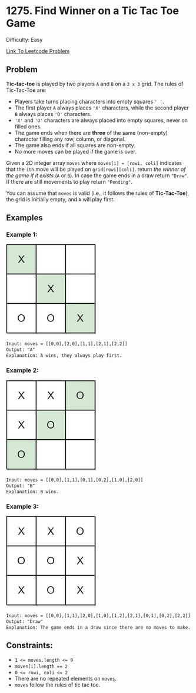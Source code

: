# 1275. Find Winner on a Tic Tac Toe Game
Difficulty: Easy

[Link To Leetcode Problem](https://leetcode.com/problems/find-winner-on-a-tic-tac-toe-game/)

## Problem
**Tic-tac-toe** is played by two players `A` and `B` on a `3 x 3` grid. The rules of Tic-Tac-Toe are:

- Players take turns placing characters into empty squares `' '`.
- The first player `A` always places `'X'` characters, while the second player `B` always places `'O'` characters.
- `'X'` and `'O'` characters are always placed into empty squares, never on filled ones.
- The game ends when there are **three** of the same (non-empty) character filling any row, column, or diagonal.
- The game also ends if all squares are non-empty.
- No more moves can be played if the game is over.

Given a 2D integer array `moves` where `moves[i] = [rowi, coli]` indicates that the `ith` move will be played on `grid[rowi][coli]`. return *the winner of the game if it exists* (`A` or `B`). In case the game ends in a draw return `"Draw"`. If there are still movements to play return `"Pending"`.

You can assume that `moves` is valid (i.e., it follows the rules of **Tic-Tac-Toe**), the grid is initially empty, and `A` will play first.

## Examples
### Example 1:
![example1](./example1.jpg)
```
Input: moves = [[0,0],[2,0],[1,1],[2,1],[2,2]]
Output: "A"
Explanation: A wins, they always play first.
```
### Example 2:
![example2](./example2.jpg)
```
Input: moves = [[0,0],[1,1],[0,1],[0,2],[1,0],[2,0]]
Output: "B"
Explanation: B wins.
```
### Example 3:
![example3](./example3.jpg)
```
Input: moves = [[0,0],[1,1],[2,0],[1,0],[1,2],[2,1],[0,1],[0,2],[2,2]]
Output: "Draw"
Explanation: The game ends in a draw since there are no moves to make.
```

## Constraints:
- `1 <= moves.length <= 9`
- `moves[i].length == 2`
- `0 <= rowi, coli <= 2`
- There are no repeated elements on `moves`.
- `moves` follow the rules of tic tac toe.